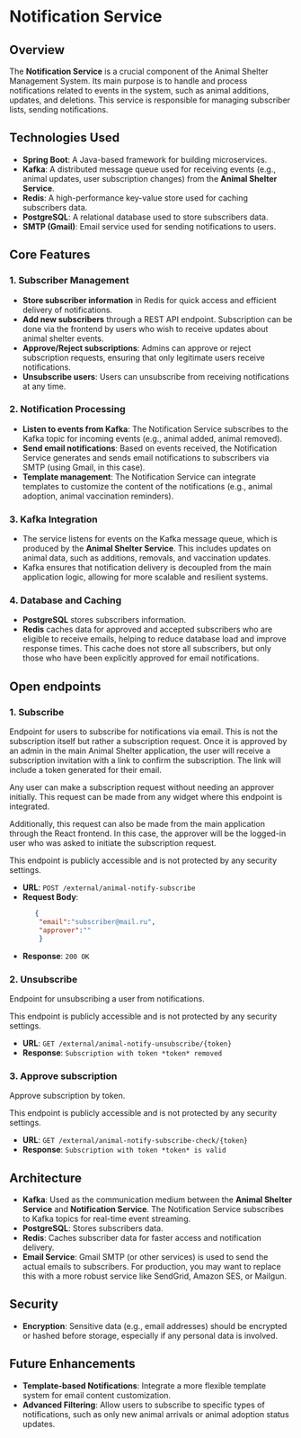 # **Notification Service**

## **Overview**

The **Notification Service** is a crucial component of the Animal Shelter Management System. Its main purpose is to handle and process notifications related to events in the system, such as animal additions, updates, and deletions. 
This service is responsible for managing subscriber lists, sending notifications.

## **Technologies Used**

- **Spring Boot**: A Java-based framework for building microservices.
- **Kafka**: A distributed message queue used for receiving events (e.g., animal updates, user subscription changes) from the **Animal Shelter Service**.
- **Redis**: A high-performance key-value store used for caching subscribers data.
- **PostgreSQL**: A relational database used to store subscribers data.
- **SMTP (Gmail)**: Email service used for sending notifications to users.

## **Core Features**

### 1. **Subscriber Management**
- **Store subscriber information** in Redis for quick access and efficient delivery of notifications.
- **Add new subscribers** through a REST API endpoint. Subscription can be done via the frontend by users who wish to receive updates about animal shelter events.
- **Approve/Reject subscriptions**: Admins can approve or reject subscription requests, ensuring that only legitimate users receive notifications.
- **Unsubscribe users**: Users can unsubscribe from receiving notifications at any time.

### 2. **Notification Processing**
- **Listen to events from Kafka**: The Notification Service subscribes to the Kafka topic for incoming events (e.g., animal added, animal removed).
- **Send email notifications**: Based on events received, the Notification Service generates and sends email notifications to subscribers via SMTP (using Gmail, in this case).
- **Template management**: The Notification Service can integrate templates to customize the content of the notifications (e.g., animal adoption, animal vaccination reminders).

### 3. **Kafka Integration**
- The service listens for events on the Kafka message queue, which is produced by the **Animal Shelter Service**. This includes updates on animal data, such as additions, removals, and vaccination updates.
- Kafka ensures that notification delivery is decoupled from the main application logic, allowing for more scalable and resilient systems.

### 4. **Database and Caching**
- **PostgreSQL** stores subscribers information.
- **Redis** caches data for approved and accepted subscribers who are eligible to receive emails, helping to reduce database load and improve response times. 
   This cache does not store all subscribers, but only those who have been explicitly approved for email notifications.
## **Open endpoints**

### 1. **Subscribe**
  Endpoint for users to subscribe for notifications via email.
  This is not the subscription itself but rather a subscription request. Once it is approved by an admin in the main Animal Shelter application, 
  the user will receive a subscription invitation with a link to confirm the subscription. The link will include a token generated for their email.

  Any user can make a subscription request without needing an approver initially. This request can be made from any widget where this endpoint is integrated.

  Additionally, this request can also be made from the main application through the React frontend. In this case, the approver will be the logged-in user who was asked to initiate the subscription request.
  
  This endpoint is publicly accessible and is not protected by any security settings.
- **URL**: `POST /external/animal-notify-subscribe`
- **Request Body**:
  ```json
     { 
      "email":"subscriber@mail.ru",
      "approver":"" 
      }
  ```
- **Response**: `200 OK`

### 2. **Unsubscribe** 
  
  Endpoint for unsubscribing a user from notifications.
  
  This endpoint is publicly accessible and is not protected by any security settings.
- **URL**: `GET /external/animal-notify-unsubscribe/{token}`
- **Response**: `Subscription with token *token* removed`

### 3. **Approve subscription**
   Approve subscription by token.
   
   This endpoint is publicly accessible and is not protected by any security settings.
- **URL**: `GET /external/animal-notify-subscribe-check/{token}`
- **Response**: `Subscription with token *token* is valid`

## **Architecture**

- **Kafka**: Used as the communication medium between the **Animal Shelter Service** and **Notification Service**. The Notification Service subscribes to Kafka topics for real-time event streaming.
- **PostgreSQL**: Stores subscribers data.
- **Redis**: Caches subscriber data for faster access and notification delivery.
- **Email Service**: Gmail SMTP (or other services) is used to send the actual emails to subscribers. For production, you may want to replace this with a more robust service like SendGrid, Amazon SES, or Mailgun.

## **Security**

- **Encryption**: Sensitive data (e.g., email addresses) should be encrypted or hashed before storage, especially if any personal data is involved.

## **Future Enhancements**

- **Template-based Notifications**: Integrate a more flexible template system for email content customization.
- **Advanced Filtering**: Allow users to subscribe to specific types of notifications, such as only new animal arrivals or animal adoption status updates.
